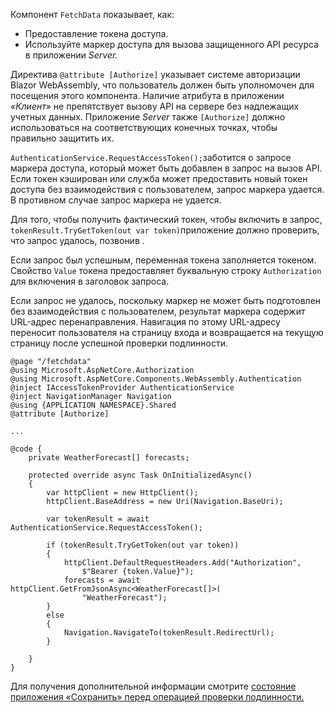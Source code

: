Компонент `FetchData` показывает, как:

* Предоставление токена доступа.
* Используйте маркер доступа для вызова защищенного API ресурса в приложении *Server.*

Директива `@attribute [Authorize]` указывает системе авторизации Blazor WebAssembly, что пользователь должен быть уполномочен для посещения этого компонента. Наличие атрибута в приложении *«Клиент»* не препятствует вызову API на сервере без надлежащих учетных данных. Приложение *Server* также `[Authorize]` должно использоваться на соответствующих конечных точках, чтобы правильно защитить их.

`AuthenticationService.RequestAccessToken();`заботится о запросе маркера доступа, который может быть добавлен в запрос на вызов API. Если токен кэширован или служба может предоставить новый токен доступа без взаимодействия с пользователем, запрос маркера удается. В противном случае запрос маркера не удается.

Для того, чтобы получить фактический токен, чтобы включить в запрос, `tokenResult.TryGetToken(out var token)`приложение должно проверить, что запрос удалось, позвонив . 

Если запрос был успешным, переменная токена заполняется токеном. Свойство `Value` токена предоставляет буквальную строку `Authorization` для включения в заголовок запроса.

Если запрос не удалось, поскольку маркер не может быть подготовлен без взаимодействия с пользователем, результат маркера содержит URL-адрес перенаправления. Навигация по этому URL-адресу переносит пользователя на страницу входа и возвращается на текущую страницу после успешной проверки подлинности.

```razor
@page "/fetchdata"
@using Microsoft.AspNetCore.Authorization
@using Microsoft.AspNetCore.Components.WebAssembly.Authentication
@inject IAccessTokenProvider AuthenticationService
@inject NavigationManager Navigation
@using {APPLICATION NAMESPACE}.Shared
@attribute [Authorize]

...

@code {
    private WeatherForecast[] forecasts;

    protected override async Task OnInitializedAsync()
    {
        var httpClient = new HttpClient();
        httpClient.BaseAddress = new Uri(Navigation.BaseUri);

        var tokenResult = await AuthenticationService.RequestAccessToken();

        if (tokenResult.TryGetToken(out var token))
        {
            httpClient.DefaultRequestHeaders.Add("Authorization", 
                $"Bearer {token.Value}");
            forecasts = await httpClient.GetFromJsonAsync<WeatherForecast[]>(
                "WeatherForecast");
        }
        else
        {
            Navigation.NavigateTo(tokenResult.RedirectUrl);
        }

    }
}
```

Для получения дополнительной информации смотрите [состояние приложения «Сохранить» перед операцией проверки подлинности.](xref:security/blazor/webassembly/additional-scenarios#save-app-state-before-an-authentication-operation)
